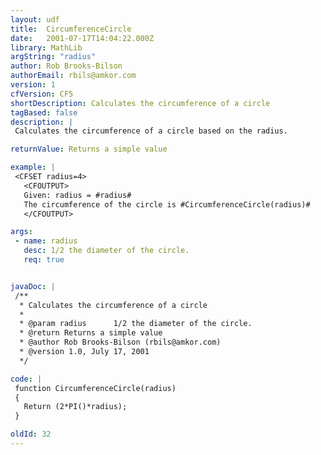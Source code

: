 ```yaml
---
layout: udf
title:  CircumferenceCircle
date:   2001-07-17T14:04:22.000Z
library: MathLib
argString: "radius"
author: Rob Brooks-Bilson
authorEmail: rbils@amkor.com
version: 1
cfVersion: CF5
shortDescription: Calculates the circumference of a circle
tagBased: false
description: |
 Calculates the circumference of a circle based on the radius.

returnValue: Returns a simple value

example: |
 <CFSET radius=4>
   <CFOUTPUT>
   Given: radius = #radius#
   The circumference of the circle is #CircumferenceCircle(radius)#
   </CFOUTPUT>

args:
 - name: radius
   desc: 1/2 the diameter of the circle.
   req: true


javaDoc: |
 /**
  * Calculates the circumference of a circle
  * 
  * @param radius      1/2 the diameter of the circle. 
  * @return Returns a simple value 
  * @author Rob Brooks-Bilson (rbils@amkor.com) 
  * @version 1.0, July 17, 2001 
  */

code: |
 function CircumferenceCircle(radius)
 {
   Return (2*PI()*radius);
 }

oldId: 32
---
```


